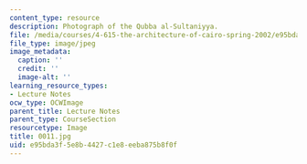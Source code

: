 ```yaml
---
content_type: resource
description: Photograph of the Qubba al-Sultaniyya.
file: /media/courses/4-615-the-architecture-of-cairo-spring-2002/e95bda3f5e8b4427c1e8eeba875b8f0f_0011.jpg
file_type: image/jpeg
image_metadata:
  caption: ''
  credit: ''
  image-alt: ''
learning_resource_types:
- Lecture Notes
ocw_type: OCWImage
parent_title: Lecture Notes
parent_type: CourseSection
resourcetype: Image
title: 0011.jpg
uid: e95bda3f-5e8b-4427-c1e8-eeba875b8f0f
---
```

